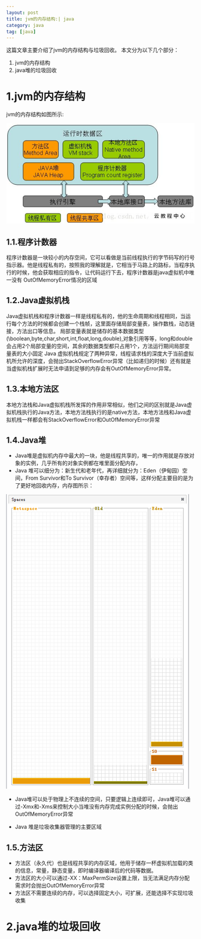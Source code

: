 ```yaml
---
layout: post
title: jvm的内存结构:| java
category: java
tag: [java]
---
```


这篇文章主要介绍了jvm的内存结构与垃圾回收。
本文分为以下几个部分：
1. jvm的内存结构
2. java堆的垃圾回收


# 1.jvm的内存结构

jvm的内存结构如图所示:

![structure](https://github.com/tangyibo/tangyibo.github.io/blob/master/_posts/imgs/jvm.jpg?raw=true)

## 1.1.程序计数器

程序计数器是一块较小的内存空间，它可以看做是当前线程执行的字节码写的行号指示器。他是线程私有的，按照我的理解就是，它相当于马路上的路标，当程序执行的时候，他会获取相应的指令，让代码运行下去，程序计数器是java虚拟机中唯一没有 OutOfMemoryError情况的区域

## 1.2.Java虚拟机栈

Java虚拟机栈和程序计数器一样是线程私有的，他的生命周期和线程相同，当运行每个方法的时候都会创建一个栈帧，这里面存储局部变量表，操作数栈，动态链接，方法出口等信息。
局部变量表就是储存的基本数据类型(\boolean,byte,char,short,int,float,long,double),对象引用等等，long和double会占用2个局部变量的空间，其余的数据类型都只占用1个，方法运行期间局部变量表的大小固定
Java 虚拟机栈规定了两种异常，线程请求栈的深度大于当前虚拟机所允许的深度，会抛出StackOverflowError异常（比如递归的时候）还有就是当虚拟机栈扩展时无法申请到足够的内存会有OutOfMemoryError异常。

## 1.3.本地方法区

本地方法栈和Java虚拟机栈所发挥的作用非常相似，他们之间的区别就是Java虚拟机栈执行的Java方法，本地方法栈执行的是native方法，本地方法栈和Java虚拟机栈一样都会有StackOverflowError和OutOfMemoryError异常

## 1.4.Java堆

- Java堆是虚拟机内存中最大的一块，他是线程共享的，唯一的作用就是存放对象的实例，几乎所有的对象实例都在堆里面分配内存，
- Java 堆可以细分为：新生代和老年代，再详细就分为：Eden（伊甸园）空间，From Survivor和To Survivor（幸存者）空间等，这样分配主要目的是为了更好地回收内存，内存图所示：

![structure](https://github.com/tangyibo/tangyibo.github.io/blob/master/_posts/imgs/heap_meory.png?raw=true)

- Java堆可以处于物理上不连续的空间，只要逻辑上连续即可，Java堆可以通过-Xmx和-Xms来控制大小当堆没有内存完成实例分配的时候，会抛出OutOfMemoryError异常

- Java 堆是垃圾收集器管理的主要区域

## 1.5.方法区

- 方法区（永久代）也是线程共享的内存区域，他用于储存一杯虚拟机加载的类的信息，常量，静态变量，即时编译器编译后的代码等数据。
- 方法区的大小可以通过-XX：MaxPermSize设置上限，当无法满足内存分配需求时会抛出OutOfMemoryError异常
- 方法区不需要连续的内存，可以选择固定大小，可扩展，还能选择不实现垃圾收集

# 2.java堆的垃圾回收



